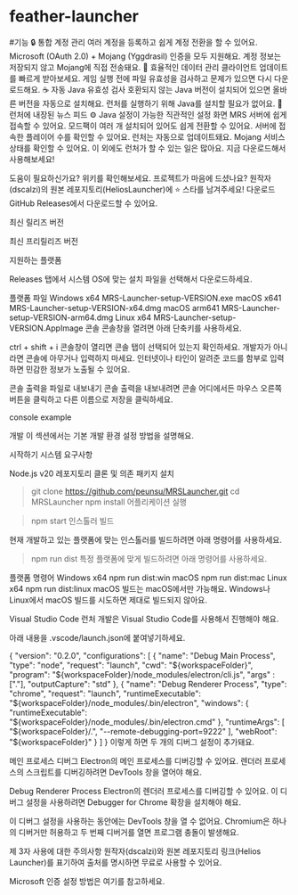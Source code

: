 # feather-launcher

#기능
🔒 통합 계정 관리
여러 계정을 등록하고 쉽게 계정 전환을 할 수 있어요.
Microsoft (OAuth 2.0) + Mojang (Yggdrasil) 인증을 모두 지원해요.
계정 정보는 저장되지 않고 Mojang에 직접 전송돼요.
📂 효율적인 데이터 관리
클라이언트 업데이트를 빠르게 받아보세요.
게임 실행 전에 파일 유효성을 검사하고 문제가 있으면 다시 다운로드해요.
☕ 자동 Java 유효성 검사
호환되지 않는 Java 버전이 설치되어 있으면 올바른 버전을 자동으로 설치해요.
런처를 실행하기 위해 Java를 설치할 필요가 없어요.
📰 런처에 내장된 뉴스 피드
⚙️ Java 설정이 가능한 직관적인 설정 화면
MRS 서버에 쉽게 접속할 수 있어요.
모드팩이 여러 개 설치되어 있어도 쉽게 전환할 수 있어요.
서버에 접속한 플레이어 수를 확인할 수 있어요.
런처는 자동으로 업데이트돼요.
Mojang 서비스 상태를 확인할 수 있어요.
이 외에도 런처가 할 수 있는 일은 많아요. 지금 다운로드해서 사용해보세요!

도움이 필요하신가요? 위키를 확인해보세요.
프로젝트가 마음에 드셨나요? 원작자(dscalzi)의 원본 레포지토리(HeliosLauncher)에 ⭐ 스타를 남겨주세요!
다운로드
GitHub Releases에서 다운로드할 수 있어요.

최신 릴리즈 버전


최신 프리릴리즈 버전


지원하는 플랫폼

Releases 탭에서 시스템 OS에 맞는 설치 파일을 선택해서 다운로드하세요.

플랫폼	파일
Windows x64	MRS-Launcher-setup-VERSION.exe
macOS x641	MRS-Launcher-setup-VERSION-x64.dmg
macOS arm641	MRS-Launcher-setup-VERSION-arm64.dmg
Linux x64	MRS-Launcher-setup-VERSION.AppImage
콘솔
콘솔창을 열려면 아래 단축키를 사용하세요.

ctrl + shift + i
콘솔창이 열리면 콘솔 탭이 선택되어 있는지 확인하세요. 개발자가 아니라면 콘솔에 아무거나 입력하지 마세요. 인터넷이나 타인이 알려준 코드를 함부로 입력하면 민감한 정보가 노출될 수 있어요.

콘솔 출력을 파일로 내보내기
콘솔 출력을 내보내려면 콘솔 어디에서든 마우스 오른쪽 버튼을 클릭하고 다른 이름으로 저장을 클릭하세요.

console example

개발
이 섹션에서는 기본 개발 환경 설정 방법을 설명해요.

시작하기
시스템 요구사항

Node.js v20
레포지토리 클론 및 의존 패키지 설치

> git clone https://github.com/peunsu/MRSLauncher.git
> cd MRSLauncher
> npm install
어플리케이션 실행

> npm start
인스톨러 빌드

현재 개발하고 있는 플랫폼에 맞는 인스톨러를 빌드하려면 아래 명령어를 사용하세요.

> npm run dist
특정 플랫폼에 맞게 빌드하려면 아래 명령어를 사용하세요.

플랫폼	명령어
Windows x64	npm run dist:win
macOS	npm run dist:mac
Linux x64	npm run dist:linux
macOS 빌드는 macOS에서만 가능해요. Windows나 Linux에서 macOS 빌드를 시도하면 제대로 빌드되지 않아요.

Visual Studio Code
런처 개발은 Visual Studio Code를 사용해서 진행해야 해요.

아래 내용을 .vscode/launch.json에 붙여넣기하세요.

{
  "version": "0.2.0",
  "configurations": [
    {
      "name": "Debug Main Process",
      "type": "node",
      "request": "launch",
      "cwd": "${workspaceFolder}",
      "program": "${workspaceFolder}/node_modules/electron/cli.js",
      "args" : ["."],
      "outputCapture": "std"
    },
    {
      "name": "Debug Renderer Process",
      "type": "chrome",
      "request": "launch",
      "runtimeExecutable": "${workspaceFolder}/node_modules/.bin/electron",
      "windows": {
        "runtimeExecutable": "${workspaceFolder}/node_modules/.bin/electron.cmd"
      },
      "runtimeArgs": [
        "${workspaceFolder}/.",
        "--remote-debugging-port=9222"
      ],
      "webRoot": "${workspaceFolder}"
    }
  ]
}
이렇게 하면 두 개의 디버그 설정이 추가돼요.

메인 프로세스 디버그
Electron의 메인 프로세스를 디버깅할 수 있어요. 렌더러 프로세스의 스크립트를 디버깅하려면 DevTools 창을 열어야 해요.

Debug Renderer Process
Electron의 렌더러 프로세스를 디버깅할 수 있어요. 이 디버그 설정을 사용하려면 Debugger for Chrome 확장을 설치해야 해요.

이 디버그 설정을 사용하는 동안에는 DevTools 창을 열 수 없어요. Chromium은 하나의 디버거만 허용하고 두 번째 디버거를 열면 프로그램 충돌이 발생해요.

제 3자 사용에 대한 주의사항
원작자(dscalzi)와 원본 레포지토리 링크(Helios Launcher)를 표기하여 출처를 명시하면 무료로 사용할 수 있어요.

Microsoft 인증 설정 방법은 여기를 참고하세요.

